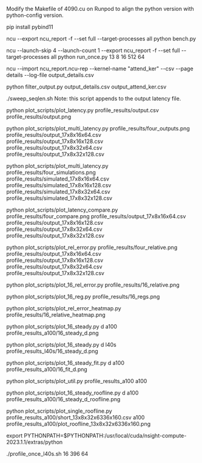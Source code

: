 Modify the Makefile of 4090.cu on Runpod to align the python version with python-config version.

pip install pybind11

ncu --export ncu_report -f --set full --target-processes all python bench.py

ncu --launch-skip 4 --launch-count 1 --export ncu_report -f --set full --target-processes all python run_once.py 13 8 16 512 64

ncu --import ncu_report.ncu-rep --kernel-name "attend_ker" --csv --page details --log-file output_details.csv

python filter_output.py output_details.csv output_attend_ker.csv

./sweep_seqlen.sh
Note: this script appends to the output latency file.

python plot_scripts/plot_latency.py profile_results/output.csv profile_results/output.png

python plot_scripts/plot_multi_latency.py profile_results/four_outputs.png profile_results/output_17x8x16x64.csv profile_results/output_17x8x16x128.csv profile_results/output_17x8x32x64.csv profile_results/output_17x8x32x128.csv

python plot_scripts/plot_multi_latency.py profile_results/four_simulations.png profile_results/simulated_17x8x16x64.csv profile_results/simulated_17x8x16x128.csv profile_results/simulated_17x8x32x64.csv profile_results/simulated_17x8x32x128.csv

python plot_scripts/plot_latency_compare.py profile_results/four_compare.png profile_results/output_17x8x16x64.csv profile_results/output_17x8x16x128.csv profile_results/output_17x8x32x64.csv profile_results/output_17x8x32x128.csv

python plot_scripts/plot_rel_error.py profile_results/four_relative.png profile_results/output_17x8x16x64.csv profile_results/output_17x8x16x128.csv profile_results/output_17x8x32x64.csv profile_results/output_17x8x32x128.csv

python plot_scripts/plot_16_rel_error.py profile_results/16_relative.png

python plot_scripts/plot_16_reg.py profile_results/16_regs.png

python plot_scripts/plot_rel_error_heatmap.py profile_results/16_relative_heatmap.png

python plot_scripts/plot_16_steady.py d a100 profile_results_a100/16_steady_d.png

python plot_scripts/plot_16_steady.py d l40s profile_results_l40s/16_steady_d.png

python plot_scripts/plot_16_steady_fit.py d a100 profile_results_a100/16_fit_d.png

python plot_scripts/plot_util.py profile_results_a100 a100

python plot_scripts/plot_16_steady_roofline.py d a100 profile_results_a100/16_steady_d_roofline.png

python plot_scripts/plot_single_roofline.py profile_results_a100/short_13x8x32x6336x160.csv a100 profile_results_a100/plot_roofline_13x8x32x6336x160.png

export PYTHONPATH=$PYTHONPATH:/usr/local/cuda/nsight-compute-2023.1.1/extras/python

./profile_once_l40s.sh 16 396 64
